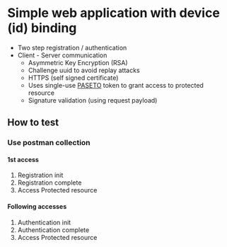 # Simple web application with device (id) binding

* Two step registration / authentication
* Client - Server communication 
  * Asymmetric Key Encryption (RSA)
  * Challenge uuid to avoid replay attacks
  * HTTPS (self signed certificate)
  * Uses single-use [PASETO](https://github.com/paragonie/paseto) token to grant access to protected resource
  * Signature validation (using request payload)

## How to test
### Use postman collection
#### 1st access
1) Registration init
2) Registration complete
3) Access Protected resource

#### Following accesses
1) Authentication init
2) Authentication complete
3) Access Protected resource
